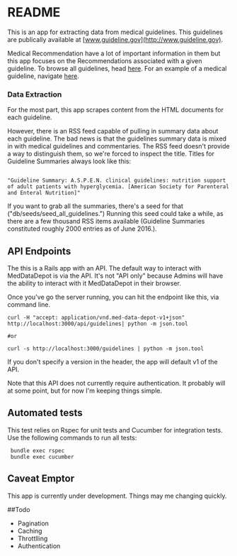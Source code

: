 # README

This is an app for extracting data from medical guidelines.  This guidelines are
publically available at [www.guideline.gov](http://www.guideline.gov).

Medical Recommendation have a lot of important information in them
but this app focuses on the Recommendations associated with a given guideline.
To browse all guidelines, head [here](http://www.guideline.gov/browse/by-topic.aspx).
For an example of a medical guideline, navigate [here](http://www.guideline.gov/content.aspx?id=34838).

### Data Extraction

For the most part, this app scrapes content from the HTML documents
for each guideline.

However, there is an RSS feed capable of pulling in summary data about each guideline. 
The bad news is that the guidelines summary data is mixed in with medical guidelines 
and commentaries. The RSS feed doesn't provide a way to distinguish them, so we're 
forced to inspect the title.  Titles for Guideline Summaries always look like this:


```

"Guideline Summary: A.S.P.E.N. clinical guidelines: nutrition support of adult patients with hyperglycemia. [American Society for Parenteral and Enteral Nutrition]"

```

If you want to grab all the summaries, there's a seed for that
("db/seeds/seed_all_guidelines.") Running this seed could take a while, as 
there are a few thousand RSS items available (Guideline Summaries constituted 
roughly 2000 entries as of June 2016.).


## API Endpoints

The this is a Rails app with an API. The default way to interact with MedDataDepot is via
the API. It's not "API only" because Admins will have the ability to interact with it
MedDataDepot in their browser.

Once you've go the server running, you can hit the endpoint like this, via command line.

```
curl -H "accept: application/vnd.med-data-depot-v1+json" http://localhost:3000/api/guidelines| python -m json.tool  

#or

curl -s http://localhost:3000/guidelines | python -m json.tool

```

If you don't specify a version in the header, the app  will default v1 of the API.


Note that this API does not currently require authentication.  It probably will at some
point, but for now I'm keeping things simple.


## Automated tests
This test relies on Rspec for unit tests and Cucumber for integration tests.
Use the following commands to run all tests:

```
 bundle exec rspec
 bundle exec cucumber
```

## Caveat Emptor

This app is currently under development.  Things may me changing quickly.


##Todo
* Pagination
* Caching
* Throttlling
* Authentication
